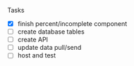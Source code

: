 Tasks
- [x] finish percent/incomplete component
- [ ] create database tables
- [ ] create API
- [ ] update data pull/send
- [ ] host and test